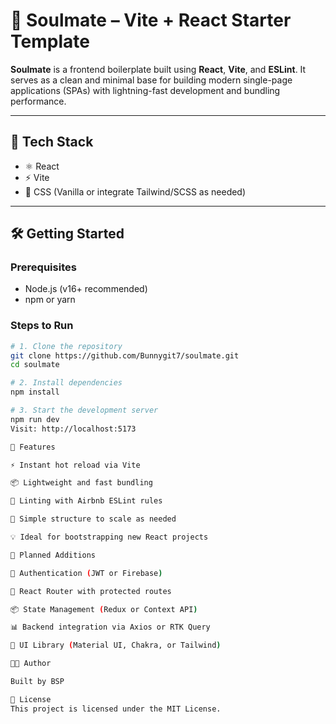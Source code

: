 # 💞 Soulmate – Vite + React Starter Template

**Soulmate** is a frontend boilerplate built using **React**, **Vite**, and **ESLint**. It serves as a clean and minimal base for building modern single-page applications (SPAs) with lightning-fast development and bundling performance.

---

## 🚀 Tech Stack

- ⚛️ React
- ⚡ Vite
- 💅 CSS (Vanilla or integrate Tailwind/SCSS as needed)

---

## 🛠️ Getting Started

### Prerequisites

- Node.js (v16+ recommended)
- npm or yarn

### Steps to Run

```bash
# 1. Clone the repository
git clone https://github.com/Bunnygit7/soulmate.git
cd soulmate

# 2. Install dependencies
npm install

# 3. Start the development server
npm run dev
Visit: http://localhost:5173

🔮 Features

⚡ Instant hot reload via Vite

📦 Lightweight and fast bundling

📏 Linting with Airbnb ESLint rules

🌈 Simple structure to scale as needed

💡 Ideal for bootstrapping new React projects

🧱 Planned Additions

🔐 Authentication (JWT or Firebase)

🧾 React Router with protected routes

📦 State Management (Redux or Context API)

📊 Backend integration via Axios or RTK Query

🎨 UI Library (Material UI, Chakra, or Tailwind)

👨‍💻 Author

Built by BSP

📜 License
This project is licensed under the MIT License.
